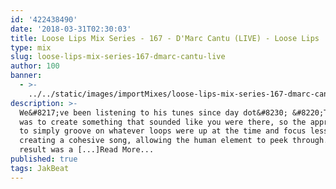 ```yaml
---
id: '422438490'
date: '2018-03-31T02:30:03'
title: Loose Lips Mix Series - 167 - D'Marc Cantu (LIVE) - Loose Lips
type: mix
slug: loose-lips-mix-series-167-dmarc-cantu-live
author: 100
banner:
  - >-
    ../../static/images/importMixes/loose-lips-mix-series-167-dmarc-cantu-live/image3105.jpeg
description: >-
  We&#8217;ve been listening to his tunes since day dot&#8230; &#8220;The focus
  was to create something that sounded like you were there, so the approach was
  to simply groove on whatever loops were up at the time and focus less on
  creating a cohesive song, allowing the human element to peek through. The
  result was a [...]Read More...
published: true
tags: JakBeat
---
```

